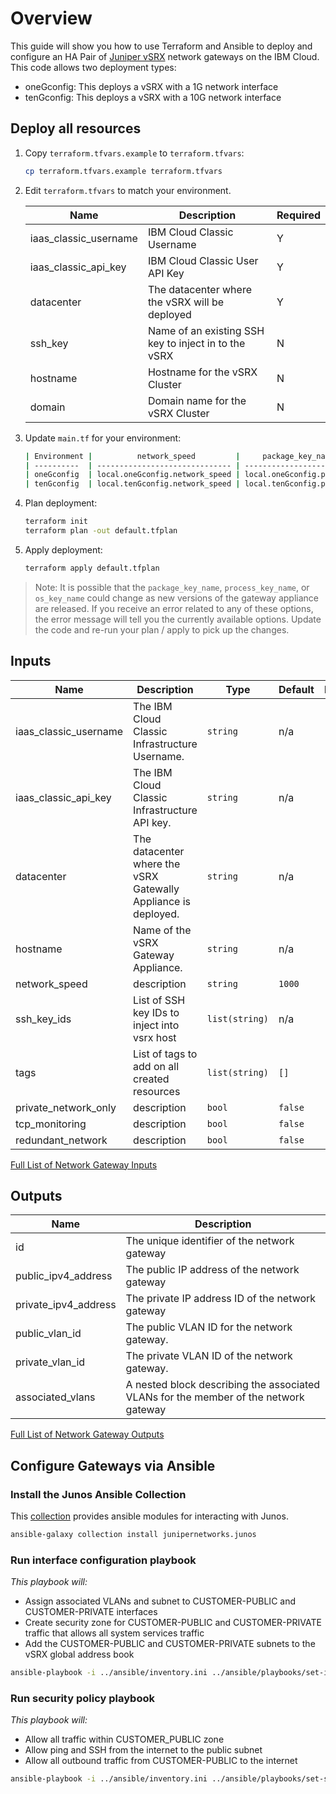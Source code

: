 # Overview
This guide will show you how to use Terraform and Ansible to deploy and configure an HA Pair of [Juniper vSRX](https://cloud.ibm.com/docs/vsrx?topic=vsrx-about-ibm-cloud-juniper-vsrx) network gateways on the IBM Cloud. This code allows two deployment types:

 - oneGconfig: This deploys a vSRX with a 1G network interface
 - tenGconfig: This deploys a vSRX with a 10G network interface

## Deploy all resources

1. Copy `terraform.tfvars.example` to `terraform.tfvars`:
   ```sh
   cp terraform.tfvars.example terraform.tfvars
   ```
1. Edit `terraform.tfvars` to match your environment.

   | Name | Description | Required |
   | ---- | ----------- | ---|
   | iaas_classic_username | IBM Cloud Classic Username | Y |
   | iaas_classic_api_key | IBM Cloud Classic User API Key | Y |
   | datacenter | The datacenter where the vSRX will be deployed | Y |
   | ssh_key | Name of an existing SSH key to inject in to the vSRX | N |
   | hostname | Hostname for the vSRX Cluster | N | 
   | domain | Domain name for the vSRX Cluster | N | 
1. Update `main.tf` for your environment:
   ```sh
   | Environment |          network_speed         |     package_key_name      |       process_key_name        |        os_key_name          | 
   | ----------  | ------------------------------ | ------------------------- | ----------------------------- | --------------------------  |
   | oneGconfig  | local.oneGconfig.network_speed | local.oneGconfig.package  | local.oneGconfig.process_key  | local.oneGconfig.os_version |
   | tenGconfig  | local.tenGconfig.network_speed | local.tenGconfig.package  | local.tenGconfig.process_key  | local.tenGconfig.os_version |
   ```
1. Plan deployment:
   ```sh
   terraform init
   terraform plan -out default.tfplan
   ```
1. Apply deployment:
   ```sh
   terraform apply default.tfplan
   ```

> Note: It is possible that the `package_key_name`, `process_key_name`, or `os_key_name` could change as new versions of the gateway appliance are released. If you receive an error related to any of these options, the error message will tell you the currently available options. Update the code and re-run your plan / apply to pick up the changes. 

## Inputs

| Name | Description | Type | Default | Required |
|------|-------------|------|---------|:--------:|
| iaas\_classic\_username | The IBM Cloud Classic Infrastructure Username. | `string` | n/a | yes |
| iaas\_classic\_api\_key | The IBM Cloud Classic Infrastructure API key. | `string` | n/a | yes |
| datacenter | The datacenter where the vSRX Gatewally Appliance is deployed. | `string` | n/a | yes |
| hostname | Name of the vSRX Gateway Appliance. | `string` | n/a | yes |
| network\_speed | description | `string` | `1000` | yes |
| ssh\_key\_ids | List of SSH key IDs to inject into vsrx host | `list(string)` | n/a | no |
| tags | List of tags to add on all created resources | `list(string)` | `[]` | no |
| private\_network\_only | description | `bool` | `false` | no |
| tcp\_monitoring | description | `bool` | `false` | no |
| redundant\_network | description | `bool` | `false` | no |

[Full List of Network Gateway Inputs](https://registry.terraform.io/providers/IBM-Cloud/ibm/latest/docs/resources/network_gateway#argument-reference)

## Outputs
| Name | Description | 
|------|-------------|
| id | The unique identifier of the network gateway |
| public\_ipv4\_address | The public IP address of the network gateway |
| private_ipv4_address | The private IP address ID of the network gateway |
| public\_vlan\_id | The public VLAN ID for the network gateway. |
| private\_vlan\_id | The private VLAN ID of the network gateway. |
| associated\_vlans | A nested block describing the associated VLANs for the member of the network gateway |

[Full List of Network Gateway Outputs](https://registry.terraform.io/providers/IBM-Cloud/ibm/latest/docs/resources/network_gateway#attribute-reference)

## Configure Gateways via Ansible

### Install the Junos Ansible Collection
This [collection](https://galaxy.ansible.com/junipernetworks/junos) provides ansible modules for interacting with Junos. 

```sh 
ansible-galaxy collection install junipernetworks.junos
```
### Run interface configuration playbook

*This playbook will:*
 - Assign associated VLANs and subnet to CUSTOMER-PUBLIC and CUSTOMER-PRIVATE interfaces
 - Create security zone for CUSTOMER-PUBLIC and CUSTOMER-PRIVATE traffic that allows all system services traffic 
 - Add the CUSTOMER-PUBLIC and CUSTOMER-PRIVATE subnets to the vSRX global address book

```sh
ansible-playbook -i ../ansible/inventory.ini ../ansible/playbooks/set-interface-ha.yml
```

### Run security policy playbook

*This playbook will:*
 - Allow all traffic within CUSTOMER_PUBLIC zone
 - Allow ping and SSH from the internet to the public subnet
 - Allow all outbound traffic from CUSTOMER-PUBLIC to the internet

```sh
ansible-playbook -i ../ansible/inventory.ini ../ansible/playbooks/set-security.yml
```